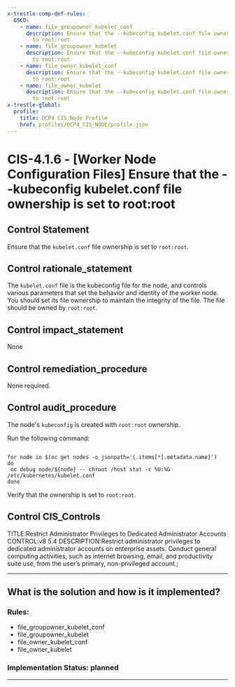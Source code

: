 ```yaml
---
x-trestle-comp-def-rules:
  OSCO:
    - name: file_groupowner_kubelet_conf
      description: Ensure that the --kubeconfig kubelet.conf file ownership is set
        to root:root
    - name: file_groupowner_kubelet
      description: Ensure that the --kubeconfig kubelet.conf file ownership is set
        to root:root
    - name: file_owner_kubelet_conf
      description: Ensure that the --kubeconfig kubelet.conf file ownership is set
        to root:root
    - name: file_owner_kubelet
      description: Ensure that the --kubeconfig kubelet.conf file ownership is set
        to root:root
x-trestle-global:
  profile:
    title: OCP4 CIS Node Profile
    href: profiles/OCP4_CIS_NODE/profile.json
---
```


# CIS-4.1.6 - \[Worker Node Configuration Files\] Ensure that the --kubeconfig kubelet.conf file ownership is set to root:root

## Control Statement

Ensure that the `kubelet.conf` file ownership is set to `root:root`.

## Control rationale_statement

The `kubelet.conf` file is the kubeconfig file for the node, and controls various parameters that set the behavior and identity of the worker node. You should set its file ownership to maintain the integrity of the file. The file should be owned by `root:root`.

## Control impact_statement

None

## Control remediation_procedure

None required.

## Control audit_procedure

The node's `kubeconfig` is created with `root:root` ownership. 

Run the following command:

```

for node in $(oc get nodes -o jsonpath='{.items[*].metadata.name}')
do
 oc debug node/${node} -- chroot /host stat -c %U:%G /etc/kubernetes/kubelet.conf
done
```

Verify that the ownership is set to `root:root`.

## Control CIS_Controls

TITLE:Restrict Administrator Privileges to Dedicated Administrator Accounts CONTROL:v8 5.4 DESCRIPTION:Restrict administrator privileges to dedicated administrator accounts on enterprise assets. Conduct general computing activities, such as internet browsing, email, and productivity suite use, from the user’s primary, non-privileged account.;

______________________________________________________________________

## What is the solution and how is it implemented?

<!-- For implementation status enter one of: implemented, partial, planned, alternative, not-applicable -->

<!-- Note that the list of rules under ### Rules: is read-only and changes will not be captured after assembly to JSON -->

<!-- Add control implementation description here for control: CIS-4.1.6 -->

### Rules:

  - file_groupowner_kubelet_conf
  - file_groupowner_kubelet
  - file_owner_kubelet_conf
  - file_owner_kubelet

### Implementation Status: planned

______________________________________________________________________
